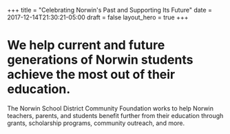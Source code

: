 +++
title = "Celebrating Norwin's Past and Supporting Its Future"
date  = 2017-12-14T21:30:21-05:00
draft = false
layout_hero = true
+++

# We help current and future generations of Norwin students achieve the most out of their education.

The Norwin School District Community Foundation works to help Norwin teachers, parents, and students benefit further from their education through grants, scholarship programs, community outreach, and more.
